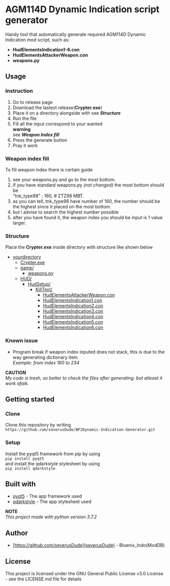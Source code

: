 # AGM114D Dynamic Indication script generator

Handy tool that automatically generate required AGM114D Dynamic Indication mod script, such as:
* **HudElementsIndication1-6.con**
* **HudElementsAttackerWeapon.con**
* **weapons.py**
 
## Usage
### Instruction
1. Go to release page
2. Download the lastest release(**Crypter.exe**)
3. Place it on a directory alongside with see ***Structure***
4. Run the file
5. Fill all the input correspond to your wanted\
   **warning**\
   see ***Weapon Index fill***
6. Press the generate button
7. Pray it work

### Weapon index fill
To fill weapon index there is certain guide
1. see your weapons.py and go to the most bottom.
2. if you have standard weapons.py *(not changed)* the most bottom should be\
   "tnk_type98"         : 160,		 # ZTZ98 MBT.
3. as you can tell, tnk_type98 have number of 160, the number should be the highest since it placed on the most bottom.
4. but i advise to search the highest number possible
5. after you have found it, the weapon index you should be input is 1 value larger.

### Structure
Place the **Crypter.exe** inside directory with structure like shown below

* [yourdirectory]()
  * [Crypter.exe]()
  * [game/]()
    * [weapons.py]()
  * [HUD/]()
    * [HudSetup/]()
      * [KillText/]()
        * [HudElementsAttackerWeapon.con]()
        * [HudElementsIndication1.con]()
        * [HudElementsIndication2.con]()
        * [HudElementsIndication3.con]()
        * [HudElementsIndication4.con]()
        * [HudElementsIndication5.con]()
        * [HudElementsIndication6.con]()

### Known issue
* Program break if weapon index inputed does not stack, this is due to the way generating dictionary item\
  *Example: from index 160 to 234*


**CAUTION**\
*My code is trash, so better to check the files after generating. but atleast it work afaik.*

## Getting started

### Clone
Clone this repository by writing
`https://github.com/severusDude/BF2Dynamic-Indication-Generator.git`

### Setup
Install the pyqt5 framework from pip by using\
`pip install pyqt5`\
and install the qdarkstyle stylesheet by using\
`pip install qdarkstyle`

## Built with
* [pyqt5](https://pypi.org/project/PyQt5/) - The app framework used
* [qdarkstyle](https://pypi.org/project/QDarkStyle/) - The app stylesheet used

**NOTE**  
*This project made with python version 3.7.2*

## Author
* [https://github.com/severusDude](severusDude) - Bluenix_Indo(ModDB)

## License
This project is licensed under the GNU General Public License v3.0 License - see the LICENSE.md file for details

